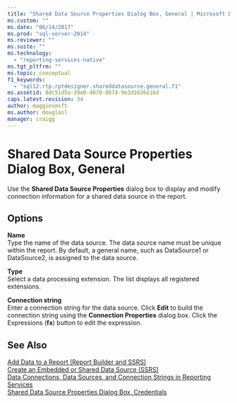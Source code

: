 ```yaml
---
title: "Shared Data Source Properties Dialog Box, General | Microsoft Docs"
ms.custom: ""
ms.date: "06/14/2017"
ms.prod: "sql-server-2014"
ms.reviewer: ""
ms.suite: ""
ms.technology: 
  - "reporting-services-native"
ms.tgt_pltfrm: ""
ms.topic: conceptual
f1_keywords: 
  - "sql12.rtp.rptdesigner.shareddatasource.general.f1"
ms.assetid: 8dc51d5a-39e0-4870-8874-9e3d1626e16d
caps.latest.revision: 34
author: maggiesmsft
ms.author: douglasl
manager: craigg
---
```

# Shared Data Source Properties Dialog Box, General
  Use the **Shared Data Source Properties** dialog box to display and modify connection information for a shared data source in the report.  
  
## Options  
 **Name**  
 Type the name of the data source. The data source name must be unique within the report. By default, a general name, such as DataSource1 or DataSource2, is assigned to the data source.  
  
 **Type**  
 Select a data processing extension. The list displays all registered extensions.  
  
 **Connection string**  
 Enter a connection string for the data source. Click **Edit** to build the connection string using the **Connection Properties** dialog box. Click the Expressions (**fx**) button to edit the expression.  
  
## See Also  
 [Add Data to a Report &#40;Report Builder and SSRS&#41;](report-data/report-datasets-ssrs.md)   
 [Create an Embedded or Shared Data Source &#40;SSRS&#41;](../../2014/reporting-services/create-an-embedded-or-shared-data-source-ssrs.md)   
 [Data Connections, Data Sources, and Connection Strings in Reporting Services](../../2014/reporting-services/data-connections-data-sources-and-connection-strings-in-reporting-services.md)   
 [Shared Data Source Properties Dialog Box, Credentials](../../2014/reporting-services/shared-data-source-properties-dialog-box-credentials.md)  
  
  
